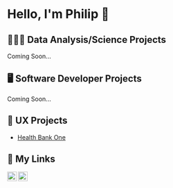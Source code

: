 <h1>Hello, I'm Philip 👋</h1> 

<h2>👨🏻‍💻 Data Analysis/Science Projects</h2>

<p>Coming Soon...</p>

<h2>🖥️ Software Developer Projects</h2>

<p>Coming Soon...</p>

<h2>📱 UX Projects</h2>

<ul>
  <li><a href="https://github.com/FaiLuReH3Ro/HealthBankOne" target="_blank">Health Bank One</a></li>
</ul>

<h2>🔗 My Links</h2>

<!--[<img align="left" alt="YouTube Icon | YouTube" width="22px" src="https://cdn.jsdelivr.net/npm/simple-icons@v3/icons/youtube.svg" />][youtube]
[<img align="left" alt="Twitter Icon | Twitter" width="22px" src="https://cdn.jsdelivr.net/npm/simple-icons@v3/icons/twitter.svg" />][twitter] -->
[<img align="left" alt="LinkedIn Icon | LinkedIn" width="22px" src="https://cdn.jsdelivr.net/npm/simple-icons@v3/icons/linkedin.svg" />][linkedin]
[<img align="left" alt="Instagram Icon | Instagram" width="22px" src="https://cdn.jsdelivr.net/npm/simple-icons@v3/icons/instagram.svg" />][instagram]

<!--[twitter]: https://twitter.com/
[youtube]: https://www.youtube.com/ -->
[instagram]: https://www.instagram.com/philbear_/
[linkedin]: https://www.linkedin.com/in/philip-nguyen-945485312/

